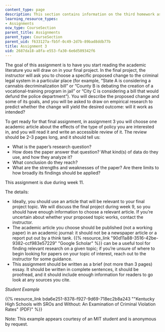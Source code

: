 ```yaml
---
content_type: page
description: This section contains information on the third homework assignment.
learning_resource_types:
- Assignments
ocw_type: CourseSection
parent_title: Assignments
parent_type: CourseSection
parent_uid: f633127a-fb5f-0c49-2d7b-89bad8ddb77b
title: Assignment 3
uid: 2687da18-a8fa-e553-fa30-6e6d509342f6
---
```


The goal of this assignment is to have you start reading the academic literature you will draw on in your final project. In the final project, the instructor will ask you to choose a specific proposed change to the criminal legal system in a particular place (for example, “State A is considering a cannabis decriminalization bill” or “County B is debating the creation of a vocational-training program in jail” or “City C is considering a bill that would defund the police department”). You will describe the proposed change and some of its goals, and you will be asked to draw on empirical research to predict whether the change will yield the desired outcome: will it work as intended? 

To get ready for that final assignment, in assignment 3 you will choose one academic article about the effects of the type of policy you are interested in, and you will read it and write an accessible review of it. The review should be 2–3 pages long, and it should tell us:

*   What is the paper’s research question?
*   How does the paper answer that question? What kind(s) of data do they use, and how they analyze it?
*   What conclusion do they reach?
*   What are the strengths and weaknesses of the paper? Are there limits to how broadly its findings should be applied?

This assignment is due during week 11.

The details:

*   Ideally, you should use an article that will be relevant to your final project topic. We will discuss the final project during week 9, so you should have enough information to choose a relevant article. If you’re uncertain about whether your proposed topic works, contact the instructor.
*   The academic article you choose should be published (not a working paper) in an academic journal: it should not be a newspaper article or a report put out by a think tank. {{% resource_link "90d11a88-3516-42be-9382-ccf983e57229" "Google Scholar" %}} can be a useful tool for finding relevant research on a given topic; if you’re unsure of where to begin looking for papers on your topic of interest, reach out to the instructor for some guidance.
*   This assignment should be written as a brief (not more than 3 pages) essay. It should be written in complete sentences, it should be proofread, and it should include enough information for readers to go look at any sources you cite.

_Student Example_

{{% resource_link bda6e251-8378-f927-9d69-718ec2b8a243 "\"Kentucky High Schools with SROs and Without: An Examination of Criminal Violation Rates\" (PDF)" %}}

Note: This example appears courtesy of an MIT student and is anonymous by request.
